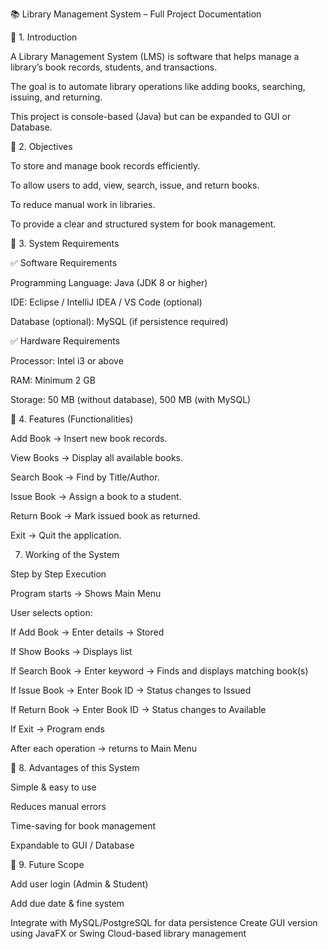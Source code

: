 📚 Library Management System – Full Project Documentation

🔹 1. Introduction

A Library Management System (LMS) is software that helps manage a library’s book records, students, and transactions.

The goal is to automate library operations like adding books, searching, issuing, and returning.

This project is console-based (Java) but can be expanded to GUI or Database.

🔹 2. Objectives

To store and manage book records efficiently.

To allow users to add, view, search, issue, and return books.

To reduce manual work in libraries.

To provide a clear and structured system for book management.

🔹 3. System Requirements

✅ Software Requirements

Programming Language: Java (JDK 8 or higher)

IDE: Eclipse / IntelliJ IDEA / VS Code (optional)

Database (optional): MySQL (if persistence required)

✅ Hardware Requirements

Processor: Intel i3 or above

RAM: Minimum 2 GB

Storage: 50 MB (without database), 500 MB (with MySQL)

🔹 4. Features (Functionalities)

Add Book → Insert new book records.

View Books → Display all available books.

Search Book → Find by Title/Author.

Issue Book → Assign a book to a student.

Return Book → Mark issued book as returned.

Exit → Quit the application.

7. Working of the System

Step by Step Execution

Program starts → Shows Main Menu

User selects option:

If Add Book → Enter details → Stored

If Show Books → Displays list

If Search Book → Enter keyword → Finds and displays matching book(s)

If Issue Book → Enter Book ID → Status changes to Issued

If Return Book → Enter Book ID → Status changes to Available

If Exit → Program ends

After each operation → returns to Main Menu

🔹 8. Advantages of this System

Simple & easy to use

Reduces manual errors

Time-saving for book management

Expandable to GUI / Database

🔹 9. Future Scope

Add user login (Admin & Student)

Add due date & fine system

Integrate with MySQL/PostgreSQL for data persistence
Create GUI version using JavaFX or Swing
Cloud-based library management
